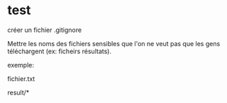 # test

créer un fichier .gitignore

Mettre les noms des fichiers sensibles que l'on ne veut pas que les gens téléchargent (ex: ficheirs résultats).

exemple:

fichier.txt

result/*
